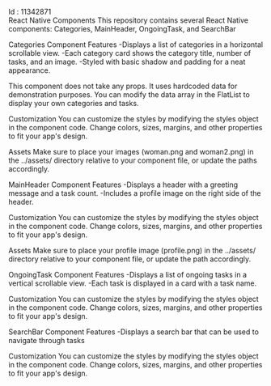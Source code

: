 Id : 11342871  
React Native Components
This repository contains several React Native components: Categories, MainHeader, OngoingTask, and SearchBar

Categories Component
Features
-Displays a list of categories in a horizontal scrollable view.
-Each category card shows the category title, number of tasks, and an image.
-Styled with basic shadow and padding for a neat appearance.

This component does not take any props. It uses hardcoded data for demonstration purposes. You can modify the data array in the FlatList to display your own categories and tasks.

Customization
You can customize the styles by modifying the styles object in the component code. Change colors, sizes, margins, and other properties to fit your app's design.

Assets
Make sure to place your images (woman.png and woman2.png) in the ../assets/ directory relative to your component file, or update the paths accordingly.

MainHeader Component
Features
-Displays a header with a greeting message and a task count.
-Includes a profile image on the right side of the header.

Customization
You can customize the styles by modifying the styles object in the component code. Change colors, sizes, margins, and other properties to fit your app's design.

Assets
Make sure to place your profile image (profile.png) in the ../assets/ directory relative to your component file, or update the path accordingly.

OngoingTask Component
Features
-Displays a list of ongoing tasks in a vertical scrollable view.
-Each task is displayed in a card with a task name.

Customization
You can customize the styles by modifying the styles object in the component code. Change colors, sizes, margins, and other properties to fit your app's design.

SearchBar Component
Features
-Displays a search bar that can be used to navigate through tasks

Customization
You can customize the styles by modifying the styles object in the component code. Change colors, sizes, margins, and other properties to fit your app's design.